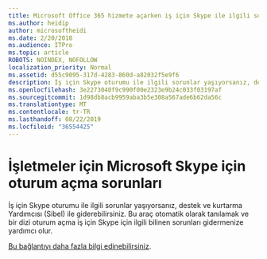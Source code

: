 ```yaml
---
title: Microsoft Office 365 hizmete açarken iş için Skype ile ilgili sorunlar
ms.author: heidip
author: microsoftheidi
ms.date: 2/20/2018
ms.audience: ITPro
ms.topic: article
ROBOTS: NOINDEX, NOFOLLOW
localization_priority: Normal
ms.assetid: d55c9095-317d-4283-860d-a82032f5e9f6
description: İş için Skype oturumu ile ilgili sorunlar yaşıyorsanız, destek ve kurtarma Yardımcısı (Sibel) ile giderebilirsiniz. Bu araç otomatik olarak tanılamak ve bir dizi oturum açma iş için Skype için ilgili bilinen sorunları gidermenize yardımcı olur.
ms.openlocfilehash: 3e2273040f9c990f00e2323e9b24c033f03197af
ms.sourcegitcommit: 1d98db8acb9959aba3b5e308a567ade6b62da56c
ms.translationtype: MT
ms.contentlocale: tr-TR
ms.lasthandoff: 08/22/2019
ms.locfileid: "36554425"
---
```

# <a name="problems-signing-in-to-microsoft-skype-for-business"></a>İşletmeler için Microsoft Skype için oturum açma sorunları

İş için Skype oturumu ile ilgili sorunlar yaşıyorsanız, destek ve kurtarma Yardımcısı (Sibel) ile giderebilirsiniz. Bu araç otomatik olarak tanılamak ve bir dizi oturum açma iş için Skype için ilgili bilinen sorunları gidermenize yardımcı olur.
  
[Bu bağlantıyı daha fazla bilgi edinebilirsiniz](https://support.microsoft.com/help/4087361/troubleshooting-office-365-issues-signing-in-to-skype-for-business).
  

